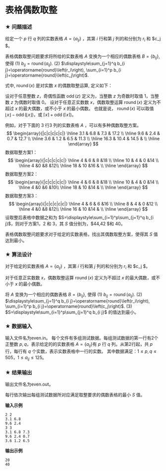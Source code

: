 # 表格偶数取整

### ★ 问题描述

给定一个 $p$ 行 $q$ 列的实数表格 $A=\left\{a_{i j}\right\}$ ，其第 $i$ 行和第 $j$ 列的和分别为 $r_i$ 和 $c_j $。 

表格偶数取整问题要求将所给的实数表格 $A$ 变换为一个相应的偶数表格 $B=\left\{b_{i j}\right\}$, 使得
(1)  $b_{i j}=\operatorname{round}\left(a_{i j}\right)$.
(2)  $\displaystyle\sum_{j=1}^q b_{i j}=\operatorname{round}\left(r_i\right), \sum_{i=1}^p b_{i j}=\operatorname{round}\left(c_j\right)$.

式中, $\operatorname{round}(x)$ 是对实数 $x$ 的偶数取整运算, 定义如下：

设对于任意整数 $z$，奇偶性函数 $\operatorname{odd}(z)$ 定义为，当整数 $z$ 为奇数时取值 1，当整数 $z$ 为偶数时取值 0。
设对于任意正实数数 $x$，偶数取整运算 $\operatorname{round}(x)$ 定义为不超过 $x$ 的最大偶数，或不小于 $x$ 的最小偶数。
也就是说， $\operatorname{round}(x)$ 可以取值 $\lfloor x \rfloor-\operatorname{odd}(\lfloor x \rfloor)$，或 $\lceil x\rceil+\operatorname{odd}(\lceil x\rceil)$。

例如，对于下面的 3 行3 列的实数表格 $A$ ，可以有多种偶数取整方案。
$$
\begin{array}{|c|c|c|c|c|}
\hline 3.1 & 6.8 & 7.3 & 17.2 \\
\hline 9.6 & 2.4 & 0.7 & 12.7 \\
\hline 3.6 & 1.2 & 6.5 & 11.3 \\
\hline 16.3 & 10.4 & 14.5 & \\
\hline
\end{array}
$$
数据取整方案1：
$$
\begin{array}{|c|c|c|c|c|}
\hline 4  & 6 & 8  &18 \\
\hline 10 & 4 & 0  &14 \\
\hline 4  &0  &8  &12\\
\hline 18 & 10  &16 & \\
\hline 
\end{array}
$$
数据取整方案2：
$$
\begin{array}{|c|c|c|c|c|}
\hline 4  & 6 & 8  &18 \\
\hline 10 & 4 & 0  &14 \\
\hline 4  &0  &6  &10\\
\hline 18 & 10  &14 & \\
\hline 
\end{array}
$$
数据取整方案3：
$$
\begin{array}{|c|c|c|c|c|}
\hline 4  & 6 & 6  &16 \\
\hline 8 & 4 & 0  &12 \\
\hline 4  &0  &8  &12\\
\hline 16 & 10  &14 & \\
\hline 
\end{array}
$$
设取整后表格中数据之和为 $S=\displaystyle\sum_{i=1}^p\sum_{j=1}^q b_{i j}$，则对于方案1，2 和 3，其 $S$ 值分别为，$44,42 $和 $40$。

表格偶数取整问题要求对于给定的实数表格，找出其偶数取整方案，使得其 $S$ 值达到最小。

### ★ 算法设计

对于给定的实数表格 $A=\left\{a_{i j}\right\}$ ，其第 $i$ 行和第 $j$ 列的和分别为 $r_i$ 和 $c_j $。 

对于任意正实数数 $x$，偶数取整运算 $\operatorname{round}(x)$ 定义为不超过 $x$ 的最大偶数，或不小于 $x$ 的最小偶数。

将 $A$ 变换为一个相应的偶数表格 $B=\left\{b_{i j}\right\}$, 使得
(1)  $b_{i j}=\operatorname{round}\left(a_{i j}\right)$.
(2)  $\displaystyle\sum_{j=1}^q b_{i j}=\operatorname{round}\left(r_i\right), \sum_{i=1}^p b_{i j}=\operatorname{round}\left(c_j\right)$.
(3) $S=\displaystyle\sum_{i=1}^p\sum_{j=1}^q b_{i j}$ 的值达到最小。

### ★ 数据输入

输入文件名为even.in。
每个文件有多组测试数据。每组测试数据的第一行有2个正整数 $p,q$，表示给定的的实数表格 $A=\left\{a_{i j}\right\}$有 $p$ 行 $q$ 列。从第2行起，共 $p$ 行，每行有 $q$ 个实数，表示实数表格中一行的实数。
其中数据满足：$1\leq p,q\leq 505$，$1\leq a_{i j}\leq 125$。

### ★ 结果输出

输出文件名为even.out。

每行依次输出每组测试数据所对应满足取整要求的偶数表格的最小 $S$ 值。

**输入示例**  

```
2 2
3.1 6.8
9.6 2.4
3 3
3.1 6.8 7.3
9.6 2.4 0.7
3.6 1.2 6.5
```

**输出示例**  

```
20
40
```
